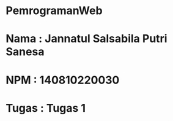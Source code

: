 # PemrogramanWeb

# Nama : Jannatul Salsabila Putri Sanesa

# NPM : 140810220030

# Tugas : Tugas 1
